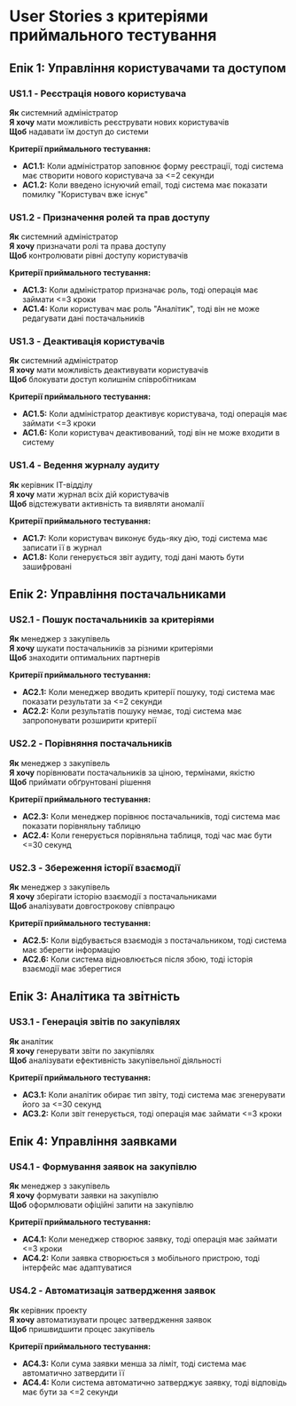 # User Stories з критеріями приймального тестування

## Епік 1: Управління користувачами та доступом

### US1.1 - Реєстрація нового користувача
**Як** системний адміністратор  
**Я хочу** мати можливість реєструвати нових користувачів  
**Щоб** надавати їм доступ до системи

**Критерії приймального тестування:**
- **AC1.1:** Коли адміністратор заповнює форму реєстрації, тоді система має створити нового користувача за <=2 секунди
- **AC1.2:** Коли введено існуючий email, тоді система має показати помилку "Користувач вже існує"

### US1.2 - Призначення ролей та прав доступу
**Як** системний адміністратор  
**Я хочу** призначати ролі та права доступу  
**Щоб** контролювати рівні доступу користувачів

**Критерії приймального тестування:**
- **AC1.3:** Коли адміністратор призначає роль, тоді операція має займати <=3 кроки
- **AC1.4:** Коли користувач має роль "Аналітик", тоді він не може редагувати дані постачальників

### US1.3 - Деактивація користувачів
**Як** системний адміністратор  
**Я хочу** мати можливість деактивувати користувачів  
**Щоб** блокувати доступ колишнім співробітникам

**Критерії приймального тестування:**
- **AC1.5:** Коли адміністратор деактивує користувача, тоді операція має займати <=3 кроки
- **AC1.6:** Коли користувач деактивований, тоді він не може входити в систему

### US1.4 - Ведення журналу аудиту
**Як** керівник IT-відділу  
**Я хочу** мати журнал всіх дій користувачів  
**Щоб** відстежувати активність та виявляти аномалії

**Критерії приймального тестування:**
- **AC1.7:** Коли користувач виконує будь-яку дію, тоді система має записати її в журнал
- **AC1.8:** Коли генерується звіт аудиту, тоді дані мають бути зашифровані

## Епік 2: Управління постачальниками

### US2.1 - Пошук постачальників за критеріями
**Як** менеджер з закупівель  
**Я хочу** шукати постачальників за різними критеріями  
**Щоб** знаходити оптимальних партнерів

**Критерії приймального тестування:**
- **AC2.1:** Коли менеджер вводить критерії пошуку, тоді система має показати результати за <=2 секунди
- **AC2.2:** Коли результатів пошуку немає, тоді система має запропонувати розширити критерії

### US2.2 - Порівняння постачальників
**Як** менеджер з закупівель  
**Я хочу** порівнювати постачальників за ціною, термінами, якістю  
**Щоб** приймати обґрунтовані рішення

**Критерії приймального тестування:**
- **AC2.3:** Коли менеджер порівнює постачальників, тоді система має показати порівняльну таблицю
- **AC2.4:** Коли генерується порівняльна таблиця, тоді час має бути <=30 секунд

### US2.3 - Збереження історії взаємодії
**Як** менеджер з закупівель  
**Я хочу** зберігати історію взаємодії з постачальниками  
**Щоб** аналізувати довгострокову співпрацю

**Критерії приймального тестування:**
- **AC2.5:** Коли відбувається взаємодія з постачальником, тоді система має зберегти інформацію
- **AC2.6:** Коли система відновлюється після збою, тоді історія взаємодії має зберегтися

## Епік 3: Аналітика та звітність

### US3.1 - Генерація звітів по закупівлях
**Як** аналітик  
**Я хочу** генерувати звіти по закупівлях  
**Щоб** аналізувати ефективність закупівельної діяльності

**Критерії приймального тестування:**
- **AC3.1:** Коли аналітик обирає тип звіту, тоді система має згенерувати його за <=30 секунд
- **AC3.2:** Коли звіт генерується, тоді операція має займати <=3 кроки

## Епік 4: Управління заявками

### US4.1 - Формування заявок на закупівлю
**Як** менеджер з закупівель  
**Я хочу** формувати заявки на закупівлю  
**Щоб** оформлювати офіційні запити на закупівлю

**Критерії приймального тестування:**
- **AC4.1:** Коли менеджер створює заявку, тоді операція має займати <=3 кроки
- **AC4.2:** Коли заявка створюється з мобільного пристрою, тоді інтерфейс має адаптуватися

### US4.2 - Автоматизація затвердження заявок
**Як** керівник проекту  
**Я хочу** автоматизувати процес затвердження заявок  
**Щоб** пришвидшити процес закупівель

**Критерії приймального тестування:**
- **AC4.3:** Коли сума заявки менша за ліміт, тоді система має автоматично затвердити її
- **AC4.4:** Коли система автоматично затверджує заявку, тоді відповідь має бути за <=2 секунди
